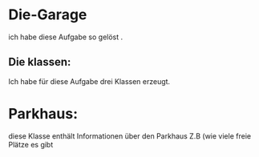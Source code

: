 # Die-Garage
ich habe diese Aufgabe so gelöst .
## Die klassen:
 Ich habe für diese Aufgabe drei Klassen erzeugt.
 # Parkhaus:
  diese Klasse enthält Informationen über den Parkhaus Z.B (wie viele freie Plätze es gibt
